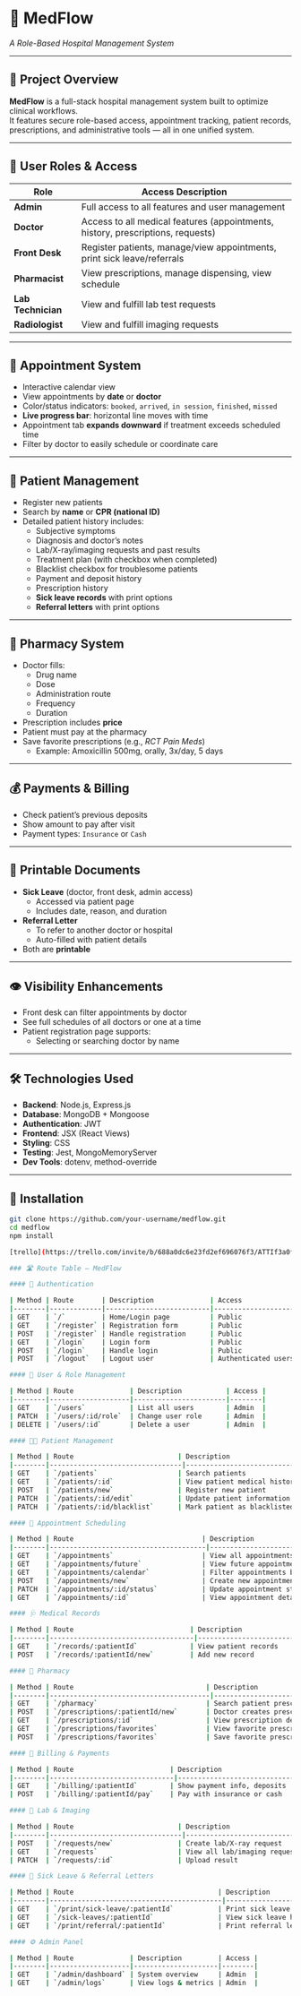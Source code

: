 # 🏥 **MedFlow**  
*A Role-Based Hospital Management System*

---

## 📌 **Project Overview**

**MedFlow** is a full-stack hospital management system built to optimize clinical workflows.  
It features secure role-based access, appointment tracking, patient records, prescriptions, and administrative tools — all in one unified system.

---

## 🔐 **User Roles & Access**

| Role            | Access Description                                                                 |
|-----------------|-------------------------------------------------------------------------------------|
| **Admin**       | Full access to all features and user management                                     |
| **Doctor**      | Access to all medical features (appointments, history, prescriptions, requests)     |
| **Front Desk**  | Register patients, manage/view appointments, print sick leave/referrals             |
| **Pharmacist**  | View prescriptions, manage dispensing, view schedule                                |
| **Lab Technician** | View and fulfill lab test requests                                              |
| **Radiologist** | View and fulfill imaging requests                                                   |

---

## 📅 **Appointment System**

- Interactive calendar view
- View appointments by **date** or **doctor**
- Color/status indicators: `booked`, `arrived`, `in session`, `finished`, `missed`
- **Live progress bar**: horizontal line moves with time
- Appointment tab **expands downward** if treatment exceeds scheduled time
- Filter by doctor to easily schedule or coordinate care

---

## 👤 **Patient Management**

- Register new patients  
- Search by **name** or **CPR (national ID)**  
- Detailed patient history includes:
  - Subjective symptoms
  - Diagnosis and doctor’s notes
  - Lab/X-ray/imaging requests and past results
  - Treatment plan (with checkbox when completed)
  - Blacklist checkbox for troublesome patients
  - Payment and deposit history
  - Prescription history
  - **Sick leave records** with print options
  - **Referral letters** with print options

---

## 💊 **Pharmacy System**

- Doctor fills:  
  - Drug name  
  - Dose  
  - Administration route  
  - Frequency  
  - Duration  
- Prescription includes **price**
- Patient must pay at the pharmacy
- Save favorite prescriptions (e.g., *RCT Pain Meds*)
  - Example: Amoxicillin 500mg, orally, 3x/day, 5 days

---

## 💰 **Payments & Billing**

- Check patient’s previous deposits
- Show amount to pay after visit
- Payment types: `Insurance` or `Cash`

---

## 📝 **Printable Documents**

- **Sick Leave** (doctor, front desk, admin access)
  - Accessed via patient page  
  - Includes date, reason, and duration
- **Referral Letter**
  - To refer to another doctor or hospital
  - Auto-filled with patient details  
- Both are **printable**

---

## 👁️ **Visibility Enhancements**

- Front desk can filter appointments by doctor
- See full schedules of all doctors or one at a time
- Patient registration page supports:
  - Selecting or searching doctor by name

---

## 🛠️ **Technologies Used**

- **Backend**: Node.js, Express.js  
- **Database**: MongoDB + Mongoose  
- **Authentication**: JWT  
- **Frontend**: JSX (React Views)  
- **Styling**: CSS  
- **Testing**: Jest, MongoMemoryServer  
- **Dev Tools**: dotenv, method-override

---

## 🚀 **Installation**

```bash
git clone https://github.com/your-username/medflow.git
cd medflow
npm install

[trello](https://trello.com/invite/b/688a0dc6e23fd2ef696076f3/ATTIf3a0f4bcbfefd56ee812642ea935679e73A26229/medflow)

### 🛣️ Route Table – MedFlow

#### 🔐 Authentication

| Method | Route       | Description              | Access             |
|--------|-------------|--------------------------|--------------------|
| GET    | `/`         | Home/Login page          | Public             |
| GET    | `/register` | Registration form        | Public             |
| POST   | `/register` | Handle registration      | Public             |
| GET    | `/login`    | Login form               | Public             |
| POST   | `/login`    | Handle login             | Public             |
| POST   | `/logout`   | Logout user              | Authenticated users |

#### 👥 User & Role Management

| Method | Route              | Description           | Access |
|--------|--------------------|-----------------------|--------|
| GET    | `/users`           | List all users        | Admin  |
| PATCH  | `/users/:id/role`  | Change user role      | Admin  |
| DELETE | `/users/:id`       | Delete a user         | Admin  |

#### 🧑‍⚕️ Patient Management

| Method | Route                          | Description                          | Access              |
|--------|---------------------------------|--------------------------------------|---------------------|
| GET    | `/patients`                    | Search patients                      | All roles           |
| GET    | `/patients/:id`                | View patient medical history         | Doctor, Front Desk  |
| POST   | `/patients/new`                | Register new patient                 | Front Desk, Doctor  |
| PATCH  | `/patients/:id/edit`           | Update patient information           | Doctor              |
| PATCH  | `/patients/:id/blacklist`      | Mark patient as blacklisted          | Doctor, Admin       |

#### 📅 Appointment Scheduling

| Method | Route                                | Description                          | Access             |
|--------|---------------------------------------|--------------------------------------|--------------------|
| GET    | `/appointments`                      | View all appointments                | All roles          |
| GET    | `/appointments/future`               | View future appointments             | Doctor, Front Desk |
| GET    | `/appointments/calendar`             | Filter appointments by date/doctor   | All roles          |
| POST   | `/appointments/new`                  | Create new appointment               | Front Desk         |
| PATCH  | `/appointments/:id/status`           | Update appointment status            | Doctor, Front Desk |
| GET    | `/appointments/:id`                  | View appointment details             | All roles          |

#### 🩺 Medical Records

| Method | Route                             | Description                        | Access     |
|--------|------------------------------------|------------------------------------|------------|
| GET    | `/records/:patientId`             | View patient records               | Doctor, Admin, Front Desk |
| POST   | `/records/:patientId/new`         | Add new record                     | Doctor     |

#### 💊 Pharmacy

| Method | Route                                 | Description                                      | Access     |
|--------|----------------------------------------|--------------------------------------------------|------------|
| GET    | `/pharmacy`                           | Search patient prescription by CPR              | Pharmacist |
| POST   | `/prescriptions/:patientId/new`       | Doctor creates prescription                     | Doctor     |
| GET    | `/prescriptions/:id`                  | View prescription details                       | Pharmacist |
| GET    | `/prescriptions/favorites`            | View favorite prescriptions                     | Doctor     |
| POST   | `/prescriptions/favorites`            | Save favorite prescription                      | Doctor     |

#### 🧾 Billing & Payments

| Method | Route                        | Description                               | Access         |
|--------|-------------------------------|-------------------------------------------|----------------|
| GET    | `/billing/:patientId`        | Show payment info, deposits               | All roles      |
| POST   | `/billing/:patientId/pay`    | Pay with insurance or cash                | Front Desk     |

#### 🧪 Lab & Imaging

| Method | Route                          | Description                     | Access              |
|--------|---------------------------------|----------------------------------|---------------------|
| POST   | `/requests/new`                | Create lab/X-ray request         | Doctor              |
| GET    | `/requests`                    | View all lab/imaging requests   | Lab Tech, Radiologist |
| PATCH  | `/requests/:id`                | Upload result                   | Lab Tech, Radiologist |

#### 📄 Sick Leave & Referral Letters

| Method | Route                                    | Description                           | Access                    |
|--------|-------------------------------------------|---------------------------------------|---------------------------|
| GET    | `/print/sick-leave/:patientId`           | Print sick leave                      | Doctor, Front Desk, Admin |
| GET    | `/sick-leaves/:patientId`                | View sick leave history               | Doctor, Admin             |
| GET    | `/print/referral/:patientId`             | Print referral letter                 | Doctor, Admin             |

#### ⚙️ Admin Panel

| Method | Route              | Description         | Access |
|--------|--------------------|---------------------|--------|
| GET    | `/admin/dashboard` | System overview     | Admin  |
| GET    | `/admin/logs`      | View logs & metrics | Admin  |
